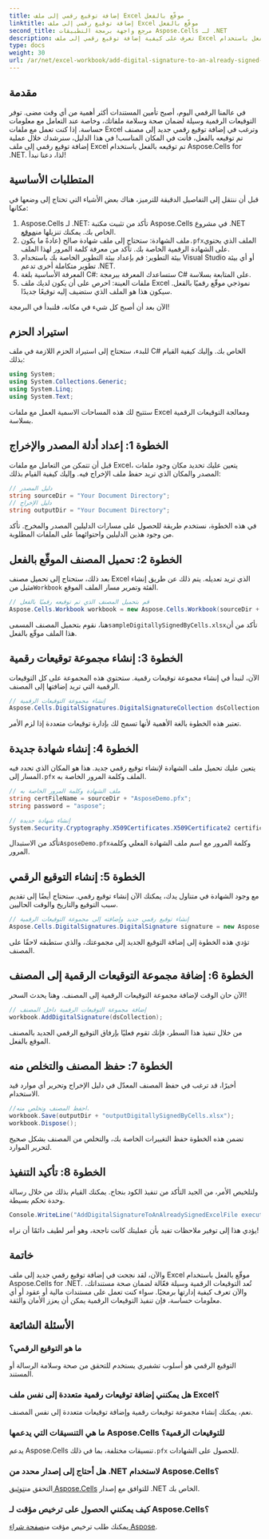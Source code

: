 ```yaml
---
title: إضافة توقيع رقمي إلى ملف Excel موقّع بالفعل
linktitle: إضافة توقيع رقمي إلى ملف Excel موقّع بالفعل
second_title: مرجع واجهة برمجة التطبيقات Aspose.Cells لـ .NET
description: تعرف على كيفية إضافة توقيع رقمي إلى ملف Excel موقّع بالفعل باستخدام Aspose.Cells for .NET من خلال هذا الدليل التفصيلي خطوة بخطوة.
type: docs
weight: 30
url: /ar/net/excel-workbook/add-digital-signature-to-an-already-signed-excel-file/
---
```

## مقدمة

في عالمنا الرقمي اليوم، أصبح تأمين المستندات أكثر أهمية من أي وقت مضى. توفر التوقيعات الرقمية وسيلة لضمان صحة وسلامة ملفاتك، وخاصة عند التعامل مع معلومات حساسة. إذا كنت تعمل مع ملفات Excel وترغب في إضافة توقيع رقمي جديد إلى مصنف تم توقيعه بالفعل، فأنت في المكان المناسب! في هذا الدليل، سنرشدك خلال عملية إضافة توقيع رقمي إلى ملف Excel تم توقيعه بالفعل باستخدام Aspose.Cells for .NET. لذا، دعنا نبدأ!

## المتطلبات الأساسية

قبل أن ننتقل إلى التفاصيل الدقيقة للترميز، هناك بعض الأشياء التي تحتاج إلى وضعها في مكانها:

1.  Aspose.Cells لـ .NET: تأكد من تثبيت مكتبة Aspose.Cells في مشروع .NET الخاص بك. يمكنك تنزيلها من[موقع](https://releases.aspose.com/cells/net/).
2.  ملف الشهادة: ستحتاج إلى ملف شهادة صالح (عادةً ما يكون`.pfx`الملف الذي يحتوي على الشهادة الرقمية الخاصة بك. تأكد من معرفة كلمة المرور لهذا الملف.
3. بيئة التطوير: قم بإعداد بيئة التطوير الخاصة بك باستخدام Visual Studio أو أي بيئة تطوير متكاملة أخرى تدعم .NET.
4. المعرفة الأساسية بلغة C#: ستساعدك المعرفة ببرمجة C# على المتابعة بسلاسة.
5. ملفات العينة: احرص على أن يكون لديك ملف Excel نموذجي موقّع رقميًا بالفعل. سيكون هذا هو الملف الذي ستضيف إليه توقيعًا جديدًا.

الآن بعد أن أصبح كل شيء في مكانه، فلنبدأ في البرمجة!

## استيراد الحزم

للبدء، ستحتاج إلى استيراد الحزم اللازمة في ملف C# الخاص بك. وإليك كيفية القيام بذلك:

```csharp
using System;
using System.Collections.Generic;
using System.Linq;
using System.Text;
```

ستتيح لك هذه المساحات الاسمية العمل مع ملفات Excel ومعالجة التوقيعات الرقمية بسلاسة.

## الخطوة 1: إعداد أدلة المصدر والإخراج

قبل أن تتمكن من التعامل مع ملفات Excel، يتعين عليك تحديد مكان وجود ملفات المصدر والمكان الذي تريد حفظ ملف الإخراج فيه. وإليك كيفية القيام بذلك:

```csharp
// دليل المصدر
string sourceDir = "Your Document Directory";
// دليل الإخراج
string outputDir = "Your Document Directory";
```

في هذه الخطوة، نستخدم طريقة للحصول على مسارات الدليلين المصدر والمخرج. تأكد من وجود هذين الدليلين واحتوائهما على الملفات المطلوبة.

## الخطوة 2: تحميل المصنف الموقّع بالفعل

 بعد ذلك، ستحتاج إلى تحميل مصنف Excel الذي تريد تعديله. يتم ذلك عن طريق إنشاء مثيل من`Workbook` الفئة وتمرير مسار الملف الموقع.

```csharp
// قم بتحميل المصنف الذي تم توقيعه رقميًا بالفعل
Aspose.Cells.Workbook workbook = new Aspose.Cells.Workbook(sourceDir + "sampleDigitallySignedByCells.xlsx");
```

 هنا، نقوم بتحميل المصنف المسمى`sampleDigitallySignedByCells.xlsx`تأكد من أن هذا الملف موقّع بالفعل.

## الخطوة 3: إنشاء مجموعة توقيعات رقمية

الآن، لنبدأ في إنشاء مجموعة توقيعات رقمية. ستحتوي هذه المجموعة على كل التوقيعات الرقمية التي تريد إضافتها إلى المصنف.

```csharp
// إنشاء مجموعة التوقيعات الرقمية
Aspose.Cells.DigitalSignatures.DigitalSignatureCollection dsCollection = new Aspose.Cells.DigitalSignatures.DigitalSignatureCollection();
```

تعتبر هذه الخطوة بالغة الأهمية لأنها تسمح لك بإدارة توقيعات متعددة إذا لزم الأمر.

## الخطوة 4: إنشاء شهادة جديدة

 يتعين عليك تحميل ملف الشهادة لإنشاء توقيع رقمي جديد. هذا هو المكان الذي تحدد فيه المسار إلى`.pfx` الملف وكلمة المرور الخاصة به.

```csharp
// ملف الشهادة وكلمة المرور الخاصة به
string certFileName = sourceDir + "AsposeDemo.pfx";
string password = "aspose";

// إنشاء شهادة جديدة
System.Security.Cryptography.X509Certificates.X509Certificate2 certificate = new System.Security.Cryptography.X509Certificates.X509Certificate2(certFileName, password);
```

 تأكد من الاستبدال`AsposeDemo.pfx`وكلمة المرور مع اسم ملف الشهادة الفعلي وكلمة المرور.

## الخطوة 5: إنشاء التوقيع الرقمي

مع وجود الشهادة في متناول يدك، يمكنك الآن إنشاء توقيع رقمي. ستحتاج أيضًا إلى تقديم سبب التوقيع والتاريخ والوقت الحاليين.

```csharp
// إنشاء توقيع رقمي جديد وإضافته إلى مجموعة التوقيعات الرقمية
Aspose.Cells.DigitalSignatures.DigitalSignature signature = new Aspose.Cells.DigitalSignatures.DigitalSignature(certificate, "Aspose.Cells added new digital signature in existing digitally signed workbook.", DateTime.Now);
```

تؤدي هذه الخطوة إلى إضافة التوقيع الجديد إلى مجموعتك، والذي ستطبقه لاحقًا على المصنف.

## الخطوة 6: إضافة مجموعة التوقيعات الرقمية إلى المصنف

الآن حان الوقت لإضافة مجموعة التوقيعات الرقمية إلى المصنف. وهنا يحدث السحر!

```csharp
// إضافة مجموعة التوقيعات الرقمية داخل المصنف
workbook.AddDigitalSignature(dsCollection);
```

من خلال تنفيذ هذا السطر، فإنك تقوم فعليًا بإرفاق التوقيع الرقمي الجديد بالمصنف الموقع بالفعل.

## الخطوة 7: حفظ المصنف والتخلص منه

أخيرًا، قد ترغب في حفظ المصنف المعدّل في دليل الإخراج وتحرير أي موارد قيد الاستخدام.

```csharp
//احفظ المصنف وتخلص منه.
workbook.Save(outputDir + "outputDigitallySignedByCells.xlsx");
workbook.Dispose();
```

تضمن هذه الخطوة حفظ التغييرات الخاصة بك، والتخلص من المصنف بشكل صحيح لتحرير الموارد.

## الخطوة 8: تأكيد التنفيذ

ولتلخيص الأمر، من الجيد التأكد من تنفيذ الكود بنجاح. يمكنك القيام بذلك من خلال رسالة وحدة تحكم بسيطة.

```csharp
Console.WriteLine("AddDigitalSignatureToAnAlreadySignedExcelFile executed successfully.\r\n");
```

يؤدي هذا إلى توفير ملاحظات تفيد بأن عمليتك كانت ناجحة، وهو أمر لطيف دائمًا أن نراه!

## خاتمة

والآن، لقد نجحت في إضافة توقيع رقمي جديد إلى ملف Excel موقّع بالفعل باستخدام Aspose.Cells for .NET. تُعد التوقيعات الرقمية وسيلة فعّالة لضمان صحة مستنداتك، والآن تعرف كيفية إدارتها برمجيًا. سواء كنت تعمل على مستندات مالية أو عقود أو أي معلومات حساسة، فإن تنفيذ التوقيعات الرقمية يمكن أن يعزز الأمان والثقة.

## الأسئلة الشائعة

### ما هو التوقيع الرقمي؟
التوقيع الرقمي هو أسلوب تشفيري يستخدم للتحقق من صحة وسلامة الرسالة أو المستند.

### هل يمكنني إضافة توقيعات رقمية متعددة إلى نفس ملف Excel؟
نعم، يمكنك إنشاء مجموعة توقيعات رقمية وإضافة توقيعات متعددة إلى نفس المصنف.

### ما هي التنسيقات التي يدعمها Aspose.Cells للتوقيعات الرقمية؟
 يدعم Aspose.Cells تنسيقات مختلفة، بما في ذلك`.pfx` للحصول على الشهادات.

### هل أحتاج إلى إصدار محدد من .NET لاستخدام Aspose.Cells؟
 التحقق من[توثيق Aspose.Cells](https://reference.aspose.com/cells/net/) للتوافق مع إصدار .NET الخاص بك.

### كيف يمكنني الحصول على ترخيص مؤقت لـ Aspose.Cells؟
 يمكنك طلب ترخيص مؤقت من[صفحة شراء Aspose](https://purchase.aspose.com/temporary-license/).